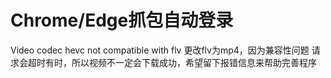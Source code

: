 # Chrome/Edge抓包自动登录
Video codec hevc not compatible with flv    更改flv为mp4，因为兼容性问题
请求会超时有时，所以视频不一定会下载成功，希望留下报错信息来帮助完善程序